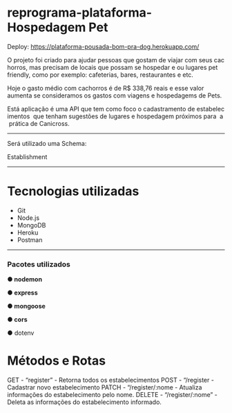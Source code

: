 # reprograma-plataforma-Hospedagem Pet

Deploy: https://plataforma-pousada-bom-pra-dog.herokuapp.com/

O projeto foi criado para ajudar pessoas que gostam de viajar com seus cachorros, mas precisam de locais que possam se hospedar e ou lugares pet friendly, como por exemplo: cafeterias, bares, restaurantes e etc.

Hoje o gasto médio com cachorros é de R$ 338,76 reais e esse valor aumenta se consideramos os gastos com viagens e hospedagems de Pets.

Está aplicação é uma API que tem como foco o cadastramento de estabelecimentos  que tenham sugestões de lugares e hospedagem próximos para  a prática de Canicross.

---
Será utilizado uma Schema:

Establishment

---

# **Tecnologias utilizadas**

- Git
- Node.js
- MongoDB
- Heroku
- Postman

---

### **Pacotes utilizados**

**● nodemon**

**● express**

**● mongoose**

**● cors**

● dotenv

# Métodos e Rotas

GET - “register” - Retorna  todos os estabelecimentos
POST - “/register - Cadastrar novo estabelecimento
PATCH - “/register/:nome - Atualiza informações do estabelecimento pelo nome.
DELETE - “/register/:nome” - Deleta as informações do estabelecimento informado. 

